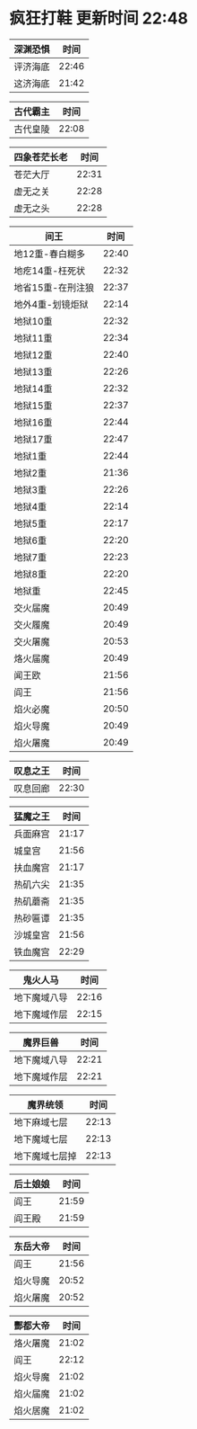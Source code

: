 # 疯狂打鞋 更新时间 22:48

| 深渊恐惧   | 时间    |
|--------|-------|
| 评济海底 | 22:46 |
| 这济海底 | 21:42 |

| 古代霸主   | 时间    |
|--------|-------|
| 古代皇陵 | 22:08 |

| 四象苍茫长老   | 时间    |
|--------|-------|
| 苍茫大厅 | 22:31 |
| 虚无之关 | 22:28 |
| 虚无之头 | 22:28 |

| 间王   | 时间    |
|--------|-------|
| 地12重-春白糊多 | 22:40 |
| 地疙14重-枉死状 | 22:32 |
| 地省15重-在刑注狼 | 22:37 |
| 地外4重-划镜炬狱 | 22:14 |
| 地狱10重 | 22:32 |
| 地狱11重 | 22:34 |
| 地狱12重 | 22:40 |
| 地狱13重 | 22:26 |
| 地狱14重 | 22:32 |
| 地狱15重 | 22:37 |
| 地狱16重 | 22:44 |
| 地狱17重 | 22:47 |
| 地狱1重 | 22:44 |
| 地狱2重 | 21:36 |
| 地狱3重 | 22:26 |
| 地狱4重 | 22:14 |
| 地狱5重 | 22:17 |
| 地狱6重 | 22:20 |
| 地狱7重 | 22:23 |
| 地狱8重 | 22:20 |
| 地狱重 | 22:45 |
| 交火届魔 | 20:49 |
| 交火履魔 | 20:49 |
| 交火屠魔 | 20:53 |
| 烙火届魔 | 20:49 |
| 闻王欧 | 21:56 |
| 阎王 | 21:56 |
| 焰火必魔 | 20:50 |
| 焰火导魔 | 20:49 |
| 焰火屠魔 | 20:49 |

| 叹息之王   | 时间    |
|--------|-------|
| 叹息回廊 | 22:30 |

| 猛魔之王   | 时间    |
|--------|-------|
| 兵面麻宫 | 21:17 |
| 城皇宫 | 21:56 |
| 扶血魔宫 | 21:17 |
| 热矶六尖 | 21:35 |
| 热矶蘑斋 | 21:35 |
| 热砂匾谭 | 21:35 |
| 沙城皇宫 | 21:56 |
| 铁血魔宫 | 22:29 |

| 鬼火人马   | 时间    |
|--------|-------|
| 地下魔域八导 | 22:16 |
| 地下魔域作层 | 22:15 |

| 魔界巨兽   | 时间    |
|--------|-------|
| 地下魔域八导 | 22:21 |
| 地下魔域作层 | 22:21 |

| 魔界统领   | 时间    |
|--------|-------|
| 地下麻域七层 | 22:13 |
| 地下魔域七层 | 22:13 |
| 地下魔域七层掉 | 22:13 |

| 后土娘娘   | 时间    |
|--------|-------|
| 阎王 | 21:59 |
| 阎王殿 | 21:59 |

| 东岳大帝   | 时间    |
|--------|-------|
| 阎王 | 21:56 |
| 焰火导魔 | 20:52 |
| 焰火屠魔 | 20:52 |

| 酆都大帝   | 时间    |
|--------|-------|
| 烙火屠魔 | 21:02 |
| 阎王 | 22:12 |
| 焰火导魔 | 21:02 |
| 焰火届魔 | 21:02 |
| 焰火居魔 | 21:02 |